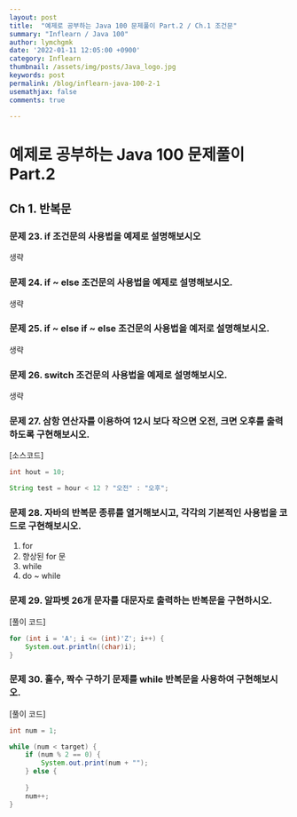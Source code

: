 ```yaml
---
layout: post
title:  "예제로 공부하는 Java 100 문제풀이 Part.2 / Ch.1 조건문"
summary: "Inflearn / Java 100"
author: lymchgmk
date: '2022-01-11 12:05:00 +0900'
category: Inflearn
thumbnail: /assets/img/posts/Java_logo.jpg
keywords: post
permalink: /blog/inflearn-java-100-2-1
usemathjax: false
comments: true

---
```


# 예제로 공부하는 Java 100 문제풀이 Part.2

## Ch 1. 반복문



### 문제 23. if 조건문의 사용법을 예제로 설명해보시오

생략



### 문제 24. if ~ else 조건문의 사용법을 예제로 설명해보시오.

생략



### 문제 25. if ~ else if ~ else 조건문의 사용법을 예저로 설명해보시오.

생략



### 문제 26. switch 조건문의 사용법을 예제로 설명해보시오.

생략



### 문제 27. 삼항 연산자를 이용하여 12시 보다 작으면 오전, 크면 오후를 출력하도록 구현해보시오.

[소스코드]

```Java
int hout = 10;

String test = hour < 12 ? "오전" : "오후";
```



### 문제 28. 자바의 반복문 종류를 열거해보시고, 각각의 기본적인 사용법을 코드로 구현해보시오.

1. for
2. 향상된 for 문
3. while
4. do ~ while



### 문제 29. 알파벳 26개 문자를 대문자로 출력하는 반복문을 구현하시오.

[풀이 코드]

```Java
for (int i = 'A'; i <= (int)'Z'; i++) {
    System.out.println((char)i);
}
```



### 문제 30. 홀수, 짝수 구하기 문제를 while 반복문을 사용하여 구현해보시오.

[풀이 코드]

```Java
int num = 1;

while (num < target) {
    if (num % 2 == 0) {
        System.out.print(num + "");
    } else {
        
    }
    num++;
}
```

